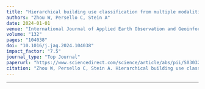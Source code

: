 ```yaml
---
title: "Hierarchical building use classification from multiple modalities with a multi-label multimodal transformer network"
authors: "Zhou W, Persello C, Stein A"
date: 2024-01-01
venue: "International Journal of Applied Earth Observation and Geoinformation"
volume: "132"
pages: "104038"
doi: "10.1016/j.jag.2024.104038"
impact_factor: "7.5"
journal_type: "Top Journal"
paperurl: "https://www.sciencedirect.com/science/article/abs/pii/S0303243424000388"
citation: "Zhou W, Persello C, Stein A. Hierarchical building use classification from multiple modalities with a multi-label multimodal transformer network[J]. International Journal of Applied Earth Observation and Geoinformation, 2024, 132: 104038."
---
```

---
